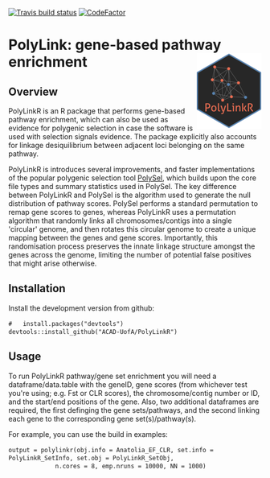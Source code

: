   <!-- badges: start -->
  [![Travis build status](https://travis-ci.org/ACAD-UofA/PolyLinkR.svg?branch=master)](https://travis-ci.org/ACAD-UofA/PolyLinkR)
  [![CodeFactor](https://www.codefactor.io/repository/github/acad-uofa/polylinkr/badge)](https://www.codefactor.io/repository/github/acad-uofa/polylinkr)
  <!-- badges: end -->
  
# PolyLink: gene-based pathway enrichment <img src="inst/sticker/polylinkr_150px.png" align="right" />
## Overview
PolyLinkR is an R package that performs gene-based pathway enrichment, which can also be used as evidence for polygenic selection in case the software is used with selection signals evidence. The package explicitly also accounts for linkage desiquilibrium between adjacent loci belonging on the same pathway.

PolyLinkR is introduces several improvements, and faster implementations of the popular polygenic selection tool [PolySel](github.com/CMPG/polysel), which builds upon the core file types and summary statistics used in PolySel. The key difference between PolyLinkR and PolySel is the algorithm used to generate the null distribution of pathway scores. PolySel performs a standard permutation to remap gene scores to genes, whereas PolyLinkR uses a permutation algorithm that randomly links all chromosomes/contigs into a single 'circular' genome, and then rotates this circular genome to create a unique mapping between the genes and gene scores. Importantly, this randomisation process preserves the innate linkage structure amongst the genes across the genome, limiting the number of potential false positives that might arise otherwise.

## Installation
Install the development version from github:

```
#   install.packages("devtools")
devtools::install_github("ACAD-UofA/PolyLinkR")
```

## Usage
To run PolyLinkR pathway/gene set enrichment you will need a dataframe/data.table with the geneID, gene scores (from whichever test you're using; e.g. Fst or CLR scores), the chromosome/contig number or ID, and the start/end positions of the gene. Also, two additional dataframes are required, the first definging the gene sets/pathways, and the second linking each gene to the corresponding gene set(s)/pathway(s).

For example, you can use the build in examples:

```
output = polylinkr(obj.info = Anatolia_EF_CLR, set.info = PolyLinkR_SetInfo, set.obj = PolyLinkR_SetObj,
             n.cores = 8, emp.nruns = 10000, NN = 1000)
```
